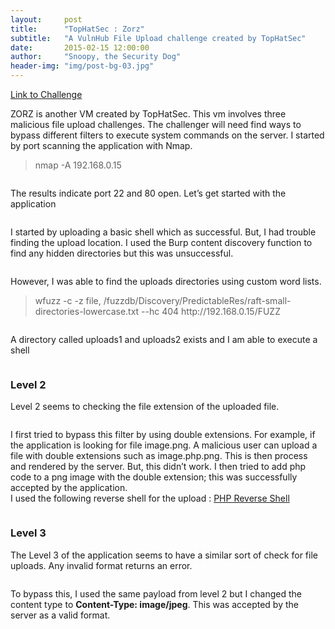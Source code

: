```yaml
---
layout:     post
title:      "TopHatSec : Zorz"
subtitle:   "A VulnHub File Upload challenge created by TopHatSec"
date:       2015-02-15 12:00:00
author:     "Snoopy, the Security Dog"
header-img: "img/post-bg-03.jpg"
---
```


<a href="https://www.vulnhub.com/entry/tophatsec-zorz,117/">Link to Challenge</a>

<p>ZORZ is another VM created by TopHatSec. This vm involves three malicious file upload challenges.  The challenger will need find ways to bypass different filters to execute system commands on the server. 
I started by port scanning the application with Nmap.
</p>
<blockquote>nmap -A 192.168.0.15</blockquote>
<img alt="" src="http://snoopythesecuritydog.github.io/img/ssrf/zorz1.png" />
<p>The results indicate port 22 and 80 open. Let’s get started with the application</p>

<img alt="" src="http://snoopythesecuritydog.github.io/img/ssrf/zorz2.png" />

<p>I started by uploading a basic shell which as successful. But, I had trouble finding the upload location. I used the Burp content discovery function to find any hidden directories but this was unsuccessful. </p>
<img alt="" src="http://snoopythesecuritydog.github.io/img/ssrf/zorz4.png" />

<p>However, I was able to find the uploads directories using custom word lists. </p>
<blockquote>wfuzz -c -z file, /fuzzdb/Discovery/PredictableRes/raft-small-directories-lowercase.txt --hc 404 http://192.168.0.15/FUZZ</blockquote>

<img alt="" src="http://snoopythesecuritydog.github.io/img/ssrf/zorz3.png" />

<p>A directory called uploads1 and uploads2 exists and I am able to execute a shell</p>

<img alt="" src="http://snoopythesecuritydog.github.io/img/ssrf/zorz5.png" />

<h3>Level 2</h3>
<p>Level 2 seems to checking the file extension of the uploaded file.</p>

<img alt="" src="http://snoopythesecuritydog.github.io/img/ssrf/zorz6.png" />


<p>
I first tried to bypass this filter by using double extensions. For example, if the application is looking for file image.png. A malicious user can upload a file with double extensions such as image.php.png. This is then process and rendered by the server. But, this didn’t work.
I then tried to add php code to a png image with the double extension; this was successfully accepted by the application.<br>
I used the following reverse shell for the upload : <a href="http://pentestmonkey.net/tools/web-shells/php-reverse-shell">PHP Reverse Shell</a>
</p>


<img alt="" src="http://snoopythesecuritydog.github.io/img/ssrf/zorz7.png" />



<h3>Level 3</h3>

<p>The Level 3 of the application seems to have a similar sort of check for file uploads. Any invalid format returns an error.</p>

<img alt="" src="http://snoopythesecuritydog.github.io/img/ssrf/zorz8.png" />

<p>To bypass this, I used the same payload from level 2 but I changed the content type to <strong>Content-Type: image/jpeg</strong>. This was accepted by the server as a valid format. </p>


<img alt="" src="http://snoopythesecuritydog.github.io/img/ssrf/zorz9.png" />


